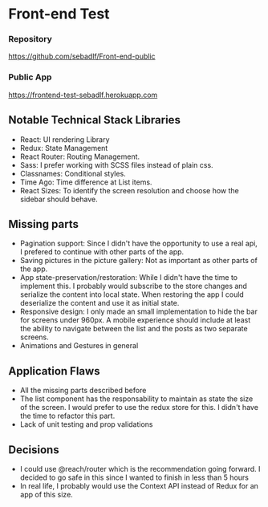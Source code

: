 # Front-end Test

### Repository 
https://github.com/sebadlf/Front-end-public

### Public App 

https://frontend-test-sebadlf.herokuapp.com

## Notable Technical Stack Libraries

- React: UI rendering Library
- Redux: State Management
- React Router: Routing Management. 
- Sass: I prefer working with SCSS files instead of plain css.
- Classnames: Conditional styles.
- Time Ago: Time difference at List items. 
- React Sizes: To identify the screen resolution and choose how the sidebar should behave. 

## Missing parts

- Pagination support: Since I didn't have the opportunity to use a real api, I prefered to continue with other parts of the app.
- Saving pictures in the picture gallery: Not as important as other parts of the app.
- App state-preservation/restoration: While I didn't have the time to implement this. I probably would subscribe to the store changes and serialize the content into local state. When restoring the app I could deserialize the content and use it as initial state.
- Responsive design: I only made an small implementation to hide the bar for screens under 960px. A mobile experience should include at least the ability to navigate between the list and the posts as two separate screens. 
- Animations and Gestures in general

## Application Flaws

- All the missing parts described before
- The list component has the responsability to maintain as state the size of the screen. I would prefer to use the redux store for this. I didn't have the time to refactor this part. 
- Lack of unit testing and prop validations

## Decisions

 - I could use @reach/router which is the recommendation going forward. I decided to go safe in this since I wanted to finish in less than 5 hours
 - In real life, I probably would use the Context API instead of Redux for an app of this size. 

